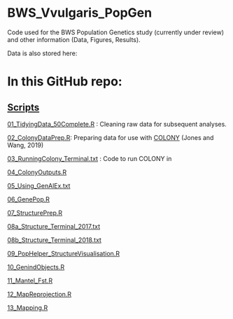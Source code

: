 # BWS_Vvulgaris_PopGen
Code used for the BWS Population Genetics study (currently under review) and other information (Data, Figures, Results). 

Data is also stored here: 

# In this GitHub repo:

## [Scripts](https://github.com/iona-ce/BWS_Vvulgaris_PopGen/tree/main/Scripts) 

[01_TidyingData_50Complete.R](https://github.com/iona-ce/BWS_Vvulgaris_PopGen/blob/main/Scripts/01_TidyingData_50Complete.R) : Cleaning raw data for subsequent analyses.

[02_ColonyDataPrep.R](https://github.com/iona-ce/BWS_Vvulgaris_PopGen/blob/main/Scripts/02_ColonyDataPrep.R): Preparing data for use with [COLONY](https://www.zsl.org/about-zsl/resources/software/colony) (Jones and Wang, 2019)

[03_RunningColony_Terminal.txt](https://github.com/iona-ce/BWS_Vvulgaris_PopGen/blob/main/Scripts/03_RunningColony_Terminal.txt) : Code to run COLONY in 

[04_ColonyOutputs.R](https://github.com/iona-ce/BWS_Vvulgaris_PopGen/blob/main/Scripts/04_ColonyOutputs.R)

[05_Using_GenAlEx.txt](https://github.com/iona-ce/BWS_Vvulgaris_PopGen/blob/main/Scripts/05_Using_GenAlEx.txt)

[06_GenePop.R](https://github.com/iona-ce/BWS_Vvulgaris_PopGen/blob/main/Scripts/06_GenePop.R)

[07_StructurePrep.R](https://github.com/iona-ce/BWS_Vvulgaris_PopGen/blob/main/Scripts/07_StructurePrep.R)

[08a_Structure_Terminal_2017.txt](https://github.com/iona-ce/BWS_Vvulgaris_PopGen/blob/main/Scripts/08a_Structure_Terminal_2017.txt)

[08b_Structure_Terminal_2018.txt](https://github.com/iona-ce/BWS_Vvulgaris_PopGen/blob/main/Scripts/08b_Structure_Terminal_2018.txt)

[09_PopHelper_StructureVisualisation.R](https://github.com/iona-ce/BWS_Vvulgaris_PopGen/blob/main/Scripts/09_PopHelper_StructureVisualisation.R)

[10_GenindObjects.R](https://github.com/iona-ce/BWS_Vvulgaris_PopGen/blob/main/Scripts/10_GenindObjects.R)

[11_Mantel_Fst.R](https://github.com/iona-ce/BWS_Vvulgaris_PopGen/blob/main/Scripts/11_Mantel_Fst.R)

[12_MapReprojection.R](https://github.com/iona-ce/BWS_Vvulgaris_PopGen/blob/main/Scripts/12_MapReprojection.R)

[13_Mapping.R](https://github.com/iona-ce/BWS_Vvulgaris_PopGen/blob/main/Scripts/13_Mapping.R)
